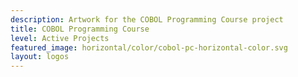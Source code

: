 ```yaml
---
description: Artwork for the COBOL Programming Course project
title: COBOL Programming Course
level: Active Projects
featured_image: horizontal/color/cobol-pc-horizontal-color.svg
layout: logos
---
```

